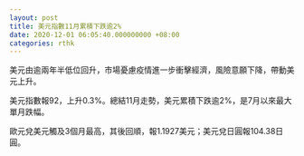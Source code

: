 ```yaml
---
layout: post
title: 美元指數11月累積下跌逾2%
date: 2020-12-01 06:05:40.000000000 +08:00
categories: rthk
---
```


美元由逾兩年半低位回升，市場憂慮疫情進一步衝擊經濟，風險意願下降，帶動美元上升。

美元指數報92，上升0.3%。總結11月走勢，美元累積下跌逾2%，是7月以來最大單月跌幅。

歐元兌美元觸及3個月最高，其後回順，報1.1927美元；美元兌日圓報104.38日圓。
